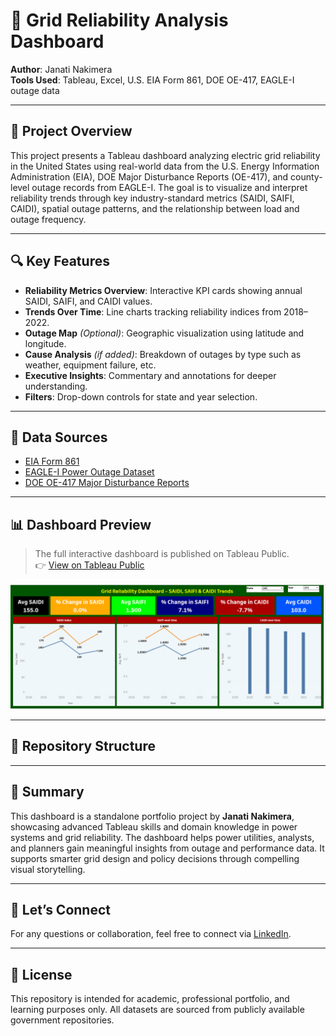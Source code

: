 # 🔌 Grid Reliability Analysis Dashboard

**Author**: Janati Nakimera  
**Tools Used**: Tableau, Excel, U.S. EIA Form 861, DOE OE-417, EAGLE-I outage data

---

## 📘 Project Overview

This project presents a Tableau dashboard analyzing electric grid reliability in the United States using real-world data from the U.S. Energy Information Administration (EIA), DOE Major Disturbance Reports (OE-417), and county-level outage records from EAGLE-I. The goal is to visualize and interpret reliability trends through key industry-standard metrics (SAIDI, SAIFI, CAIDI), spatial outage patterns, and the relationship between load and outage frequency.

---

## 🔍 Key Features

- **Reliability Metrics Overview**: Interactive KPI cards showing annual SAIDI, SAIFI, and CAIDI values.
- **Trends Over Time**: Line charts tracking reliability indices from 2018–2022.
- **Outage Map** *(Optional)*: Geographic visualization using latitude and longitude.
- **Cause Analysis** *(if added)*: Breakdown of outages by type such as weather, equipment failure, etc.
- **Executive Insights**: Commentary and annotations for deeper understanding.
- **Filters**: Drop-down controls for state and year selection.

---

## 🧾 Data Sources

- [EIA Form 861](https://www.eia.gov/electricity/data/eia861/)  
- [EAGLE-I Power Outage Dataset](https://www.energy.gov/oe/downloads/eagle-i-real-time-power-outage-data)  
- [DOE OE-417 Major Disturbance Reports](https://www.oe.netl.doe.gov/oe417.aspx)

---

## 📊 Dashboard Preview

> The full interactive dashboard is published on Tableau Public.  
> 👉 [View on Tableau Public](https://public.tableau.com/app/profile/janati.nakimera/viz/GridReliabilityDashboard/GridReliabilityDashboard?publish=yes)

![Dashboard Overview](./dashboard_overview.png)


---

## 📁 Repository Structure



---

## 📌 Summary

This dashboard is a standalone portfolio project by **Janati Nakimera**, showcasing advanced Tableau skills and domain knowledge in power systems and grid reliability. The dashboard helps power utilities, analysts, and planners gain meaningful insights from outage and performance data. It supports smarter grid design and policy decisions through compelling visual storytelling.

---

## 👋 Let’s Connect

For any questions or collaboration, feel free to connect via [LinkedIn](https://www.linkedin.com/in/janati-nakimera-b9b089334/).



---

## 📜 License

This repository is intended for academic, professional portfolio, and learning purposes only. All datasets are sourced from publicly available government repositories.

